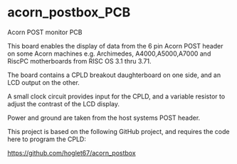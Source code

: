 # acorn_postbox_PCB
Acorn POST monitor PCB

This board enables the display of data from the 6 pin Acorn POST header on some Acorn machines e.g. Archimedes, A4000,A5000,A7000 and RiscPC motherboards from RISC OS 3.1 thru 3.71.  

The board contains a CPLD breakout daughterboard on one side, and an LCD output on the other.

A small clock circuit provides input for the CPLD, and a variable resistor to adjust the contrast of the LCD display. 

Power and ground are taken from the host systems POST header.


This project is based on the following GitHub project, and requires the code here to program the CPLD:

https://github.com/hoglet67/acorn_postbox